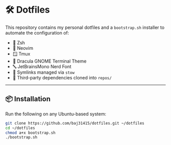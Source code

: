 # 🛠️ Dotfiles

This repository contains my personal dotfiles and a `bootstrap.sh` installer to automate the configuration of:

- 🐚 Zsh 
- 🧠 Neovim
- 🪟 Tmux
- 🎨 Dracula GNOME Terminal Theme
- 🔤 JetBrainsMono Nerd Font
- 🔗 Symlinks managed via `stow`
- 🧰 Third-party dependencies cloned into `repos/`

---

## 📦 Installation

Run the following on any Ubuntu-based system:
```bash
git clone https://github.com/baj31415/dotfiles.git ~/dotfiles
cd ~/dotfiles
chmod a+x bootstrap.sh
./bootstrap.sh

